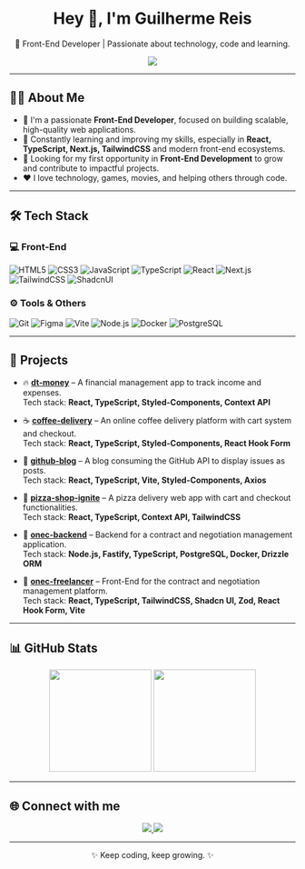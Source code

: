 <h1 align="center">Hey 👋, I'm Guilherme Reis</h1>
<p align="center">
  🚀 Front-End Developer | Passionate about technology, code and learning.
</p>

<div align="center">
  <img src="https://readme-typing-svg.demolab.com/?lines=Front-End%20Developer;React%20%7C%20TypeScript%20%7C%20Next.js;Always%20learning%20new%20things...&center=true&width=500&height=30" />
</div>

---

## 👨‍💻 About Me

- 🎯 I'm a passionate **Front-End Developer**, focused on building scalable, high-quality web applications.
- 🧠 Constantly learning and improving my skills, especially in **React, TypeScript, Next.js, TailwindCSS** and modern front-end ecosystems.
- 💼 Looking for my first opportunity in **Front-End Development** to grow and contribute to impactful projects.
- ❤️ I love technology, games, movies, and helping others through code.

---

## 🛠️ Tech Stack

### 💻 Front-End
![HTML5](https://img.shields.io/badge/HTML5-%23E34F26.svg?&style=for-the-badge&logo=html5&logoColor=white)
![CSS3](https://img.shields.io/badge/CSS3-%231572B6.svg?&style=for-the-badge&logo=css3&logoColor=white)
![JavaScript](https://img.shields.io/badge/JavaScript-%23F7DF1E.svg?&style=for-the-badge&logo=javascript&logoColor=black)
![TypeScript](https://img.shields.io/badge/TypeScript-%23007ACC.svg?&style=for-the-badge&logo=typescript&logoColor=white)
![React](https://img.shields.io/badge/React-%2361DAFB.svg?&style=for-the-badge&logo=react&logoColor=black)
![Next.js](https://img.shields.io/badge/Next.js-%23000000.svg?&style=for-the-badge&logo=next.js&logoColor=white)
![TailwindCSS](https://img.shields.io/badge/TailwindCSS-%2306B6D4.svg?&style=for-the-badge&logo=tailwindcss&logoColor=white)
![ShadcnUI](https://img.shields.io/badge/ShadcnUI-%23F2F2F2.svg?&style=for-the-badge&logo=data:image/svg+xml;base64&logoColor=black)

### ⚙️ Tools & Others
![Git](https://img.shields.io/badge/Git-%23F05032.svg?&style=for-the-badge&logo=git&logoColor=white)
![Figma](https://img.shields.io/badge/Figma-%23F24E1E.svg?&style=for-the-badge&logo=figma&logoColor=white)
![Vite](https://img.shields.io/badge/Vite-%23646CFF.svg?&style=for-the-badge&logo=vite&logoColor=white)
![Node.js](https://img.shields.io/badge/Node.js-%23339933.svg?&style=for-the-badge&logo=node.js&logoColor=white)
![Docker](https://img.shields.io/badge/Docker-%230db7ed.svg?&style=for-the-badge&logo=docker&logoColor=white)
![PostgreSQL](https://img.shields.io/badge/PostgreSQL-%23336791.svg?&style=for-the-badge&logo=postgresql&logoColor=white)

---

## 🚀 Projects

- 🔥 [**dt-money**](https://github.com/guilhermebuenoreis/dt-money) – A financial management app to track income and expenses.  
Tech stack: **React, TypeScript, Styled-Components, Context API**

- ☕ [**coffee-delivery**](https://github.com/guilhermebuenoreis/coffee-delivery) – An online coffee delivery platform with cart system and checkout.  
Tech stack: **React, TypeScript, Styled-Components, React Hook Form**

- 📜 [**github-blog**](https://github.com/guilhermebuenoreis/github-blog) – A blog consuming the GitHub API to display issues as posts.  
Tech stack: **React, TypeScript, Vite, Styled-Components, Axios**

- 🍕 [**pizza-shop-ignite**](https://github.com/guilhermebuenoreis/pizza-shop-ignite) – A pizza delivery web app with cart and checkout functionalities.  
Tech stack: **React, TypeScript, Context API, TailwindCSS**

- 🏢 [**onec-backend**](https://github.com/guilhermebuenoreis/onec-backend) – Backend for a contract and negotiation management application.  
Tech stack: **Node.js, Fastify, TypeScript, PostgreSQL, Docker, Drizzle ORM**

- 💼 [**onec-freelancer**](https://github.com/guilhermebuenoreis/onec-freelancer) – Front-End for the contract and negotiation management platform.  
Tech stack: **React, TypeScript, TailwindCSS, Shadcn UI, Zod, React Hook Form, Vite**

---

## 📊 GitHub Stats

<div align="center">
  <img height="180em" src="https://github-readme-stats.vercel.app/api?username=guilhermebuenoreis&show_icons=true&theme=radical" />
  <img height="180em" src="https://github-readme-stats.vercel.app/api/top-langs/?username=guilhermebuenoreis&layout=compact&theme=radical" />
</div>

---

## 🌐 Connect with me

<div align="center">
  <a href="https://www.linkedin.com/in/guilhermebuenoreis/" target="_blank">
    <img src="https://img.shields.io/badge/LinkedIn-%230077B5.svg?&style=for-the-badge&logo=linkedin&logoColor=white" />
  </a>
  <a href="mailto:guilhermebuenoreis@gmail.com" target="_blank">
    <img src="https://img.shields.io/badge/Gmail-D14836?style=for-the-badge&logo=gmail&logoColor=white" />
  </a>
</div>

---

<p align="center">✨ Keep coding, keep growing. ✨</p>
